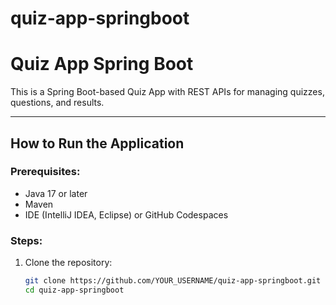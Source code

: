 # quiz-app-springboot

# Quiz App Spring Boot

This is a Spring Boot-based Quiz App with REST APIs for managing quizzes, questions, and results.

---

## How to Run the Application

### Prerequisites:
- Java 17 or later
- Maven
- IDE (IntelliJ IDEA, Eclipse) or GitHub Codespaces

### Steps:
1. Clone the repository:
   ```bash
   git clone https://github.com/YOUR_USERNAME/quiz-app-springboot.git
   cd quiz-app-springboot
